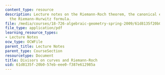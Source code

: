 ```yaml
---
content_type: resource
description: Lecture notes on the Riemann-Roch theorem, the canonical embedding, and
  the Riemann-Hurwitz formula.
file: /media/courses/18-726-algebraic-geometry-spring-2009/61d8135f20b057ebeee0f387e612985a_MIT18_726s09_lec15_divisors2.pdf
file_type: application/pdf
learning_resource_types:
- Lecture Notes
ocw_type: OCWFile
parent_title: Lecture Notes
parent_type: CourseSection
resourcetype: Document
title: Divisors on curves and Riemann-Roch
uid: 61d8135f-20b0-57eb-eee0-f387e612985a
---
```

